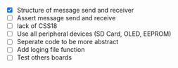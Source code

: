 - [x] Structure of message send and receiver 
- [ ] Assert message send and receive
- [ ] lack of CSS18
- [ ] Use all peripheral devices (SD Card, OLED, EEPROM)
- [ ] Seperate code to be more abstract
- [ ] Add loging file function
- [ ] Test others boards
